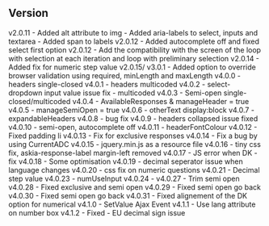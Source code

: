 Version
-------
v2.0.11 - Added alt attribute to img
    - Added aria-labels to select, inputs and textarea
    - Added span to labels
v2.0.12 - Added autocomplete off and fixed select first option
v2.0.12 - Add the compatibility with the screen of the loop with selection at each iteration and loop with preliminary selection
    v2.0.14 - Added fix for numeric step value
    v2.0.15/ v3.0.1 - Added option to override browser validation using required, minLength and maxLength
v4.0.0 - headers single-closed
  v4.0.1 - headers multicoded
  v4.0.2 - select-dropdown input value issue fix - multicoded
  v4.0.3 - Semi-open single-closed/multicoded
  v4.0.4 - AvailableResponses & manageHeader = true
  v4.0.5 - manageSemiOpen = true
  v4.0.6 - otherText display:block
  v4.0.7 - expandableHeaders
  v4.0.8 - bug fix
  v4.0.9 - headers collapsed issue fixed
  v4.0.10 - semi-open, autocomplete off
  v4.0.11 - headerFontColour
  v4.0.12 - Fixed padding li
  v4.0.13 - Fix for exclusive responses
  v4.0.14 - Fix a bug by using CurrentADC
  v4.0.15 - jquery.min.js as a resource file
  v4.0.16 - tiny css fix, askia-response-label margin-left removed
  v4.0.17 - JS error when DK - fix
  v4.0.18 - Some optimisation
  v4.0.19 - decimal seperator issue when language changes
  v4.0.20 - css fix on numeric questions
  v4.0.21 - Decimal step value
  v4.0.23 - numUseInput
  v4.0.24 -
  v4.0.27 - Trim semi open
  v4.0.28 - Fixed exclusive and semi open
  v4.0.29 - Fixed semi open go back
  v4.0.30 - Fixed semi open go back
  v4.0.31 - Fixed alignement of the DK option for numerical
v4.1.0 - SetValue Ajax Event
  v4.1.1 - Use lang attribute on number box
  v4.1.2 - Fixed - EU decimal sign issue
